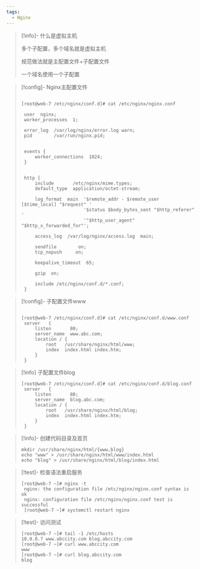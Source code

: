 ```yaml
---
tags:
  - Nginx
---
```

> [!info]- 什么是虚拟主机
> 
> 
> 多个子配置，多个域名就是虚拟主机
> 
> 
> 规范做法就是主配置文件+子配置文件
> 
> 一个域名使用一个子配置

> [!config]- Nginx主配置文件
> 
> 
> ```shell
> 
> [root@web-7 /etc/nginx/conf.d]# cat /etc/nginx/nginx.conf 
>  
>  user  nginx;
>  worker_processes  1;
>  
>  error_log  /var/log/nginx/error.log warn;
>  pid        /var/run/nginx.pid;
>  
>  
>  events {
>      worker_connections  1024;
>  }
>  
>  
>  http {
>      include       /etc/nginx/mime.types;
>      default_type  application/octet-stream;
>  
>      log_format  main  '$remote_addr - $remote_user [$time_local] "$request" '
>                        '$status $body_bytes_sent "$http_referer" '
>                        '"$http_user_agent" "$http_x_forwarded_for"';
>  
>      access_log  /var/log/nginx/access.log  main;
>  
>      sendfile        on;
>      tcp_nopush     on;
>  
>      keepalive_timeout  65;
>  
>      gzip  on;
>  
>      include /etc/nginx/conf.d/*.conf;
>  }
> 
> ```
> 

> [!config]- 子配置文件www
> 
> 
> ```shell
> 
> [root@web-7 /etc/nginx/conf.d]# cat /etc/nginx/conf.d/www.conf 
>  server   {
>      listen       80;
>      server_name  www.abc.com;
>      location / {
>          root   /usr/share/nginx/html/www;
>          index  index.html index.htm;
>      }
>  }
> 
> ```
> 

> [!info]
> 子配置文件blog
> 
> ```shell
> [root@web-7 /etc/nginx/conf.d]# cat /etc/nginx/conf.d/blog.conf 
>  server   {
>      listen       80;
>      server_name  blog.abc.com;
>      location / {
>          root   /usr/share/nginx/html/blog;
>          index  index.html index.htm;
>      }
>  }
> ```
> 

> [!info]- 创建代码目录及首页
> 
> 
> ```shell
> mkdir /usr/share/nginx/html/{www,blog}
> echo "www" > /usr/share/nginx/html/www/index.html
> echo "blog" > /usr/share/nginx/html/blog/index.html
> ```

> [!test]- 检查语法重启服务
> 
> 
> ```shell
> [root@web-7 ~]# nginx -t
>  nginx: the configuration file /etc/nginx/nginx.conf syntax is ok
>  nginx: configuration file /etc/nginx/nginx.conf test is successful
>  [root@web-7 ~]# systemctl restart nginx
> 
> ```
> 

> [!test]- 访问测试
> 
> 
> ```shell
> [root@web-7 ~]# tail -1 /etc/hosts  
> 10.0.0.7 www.abccity.com blog.abccity.com
> [root@web-7 ~]# curl www.abccity.com
> www
> [root@web-7 ~]# curl blog.abccity.com
> blog
> ```

